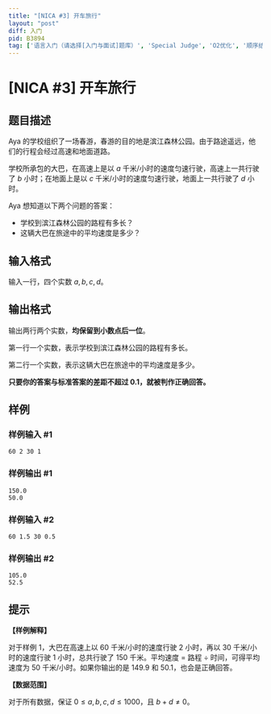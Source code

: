 ```yaml
---
title: "[NICA #3] 开车旅行"
layout: "post"
diff: 入门
pid: B3894
tag: ['语言入门（请选择[入门与面试]题库）', 'Special Judge', 'O2优化', '顺序结构']
---
```

# [NICA #3] 开车旅行
## 题目描述

Aya 的学校组织了一场春游，春游的目的地是滨江森林公园。由于路途遥远，他们的行程会经过高速和地面道路。

学校所承包的大巴，在高速上是以 $a$ 千米/小时的速度匀速行驶，高速上一共行驶了 $b$ 小时；在地面上是以 $c$ 千米/小时的速度匀速行驶，地面上一共行驶了 $d$ 小时。

Aya 想知道以下两个问题的答案：
- 学校到滨江森林公园的路程有多长？
- 这辆大巴在旅途中的平均速度是多少？
## 输入格式

输入一行，四个实数 $a,b,c,d$。
## 输出格式

输出两行两个实数，**均保留到小数点后一位**。

第一行一个实数，表示学校到滨江森林公园的路程有多长。

第二行一个实数，表示这辆大巴在旅途中的平均速度是多少。

**只要你的答案与标准答案的差距不超过 $0.1$，就被判作正确回答。**
## 样例

### 样例输入 #1
```
60 2 30 1
```
### 样例输出 #1
```
150.0
50.0
```
### 样例输入 #2
```
60 1.5 30 0.5
```
### 样例输出 #2
```
105.0
52.5
```
## 提示

**【样例解释】**

对于样例 $1$，大巴在高速上以 $60$ 千米/小时的速度行驶 $2$ 小时，再以 $30$ 千米/小时的速度行驶 $1$ 小时，总共行驶了 $150$ 千米。平均速度 $=$ 路程 $\div$ 时间，可得平均速度为 $50$ 千米/小时。如果你输出的是 $149.9$ 和 $50.1$，也会是正确回答。

**【数据范围】**

对于所有数据，保证 $0 \leq a,b,c,d \leq 1000$，且 $b+d \neq 0$。
